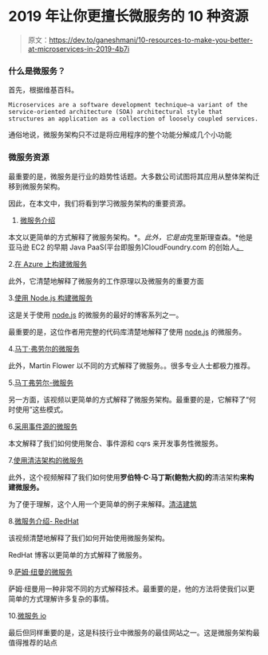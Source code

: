 # 2019 年让你更擅长微服务的 10 种资源

> 原文：<https://dev.to/ganeshmani/10-resources-to-make-you-better-at-microservices-in-2019-4b7i>

### 什么是微服务？

首先，根据维基百科。

```
Microservices are a software development technique—a variant of the service-oriented architecture (SOA) architectural style that structures an application as a collection of loosely coupled services.
```

通俗地说，微服务架构只不过是将应用程序的整个功能分解成几个小功能

### 微服务资源

最重要的是，微服务是行业的趋势性话题。大多数公司试图将其应用从整体架构迁移到微服务架构。

因此，在本文中，我们将看到学习微服务架构的重要资源。

1.  [微服务介绍](https://www.nginx.com/blog/introduction-to-microservices/)

本文以更简单的方式解释了微服务架构。*。*此外，它是由*克里斯理查森。*他是亚马逊 EC2 的早期 Java PaaS(平台即服务)CloudFoundry.com 的创始人[。](http://cloudfoundry.com/)

2.[在 Azure 上构建微服务](https://docs.microsoft.com/en-us/azure/architecture/microservices/index)

此外，它清楚地解释了微服务的工作原理以及微服务的重要方面

3.[使用 Node.js 构建微服务](https://medium.com/@cramirez92/build-a-nodejs-cinema-microservice-and-deploying-it-with-docker-part-1-7e28e25bfa8b)

这是关于使用 [node.js](https://cloudnweb.dev/category/web-dev/) 的微服务的最好的博客系列之一。

最重要的是，这位作者用完整的代码库清楚地解释了使用 [node.js](https://cloudnweb.dev/category/web-dev/) 的微服务。

4.[马丁·弗劳尔的微服务](https://martinfowler.com/articles/microservices.html)

此外，Martin Flower 以不同的方式解释了微服务。。很多专业人士都极力推荐。

5.[马丁弗劳尔-微服务](http://5.%20https://youtu.be/2yko4TbC8cI)

另一方面，该视频以更简单的方式解释了微服务架构。最重要的是，它解释了“何时使用”这些模式。

6.[采用事件源的微服务](https://www.infoq.com/articles/microservices-aggregates-events-cqrs-part-1-richardson)

本文解释了我们如何使用聚合、事件源和 cqrs 来开发事务性微服务。

7.[使用清洁架构的微服务](http://1.%20https://youtu.be/CnailTcJV_U)

此外，这个视频解释了我们如何使用**罗伯特·C·马丁斯(鲍勃大叔)的**清洁架构**来构建微服务。**

为了便于理解，这个人用一个更简单的例子来解释。[清洁建筑](https://blog.cleancoder.com/uncle-bob/2012/08/13/the-clean-architecture.html)

8.[微服务介绍- RedHat](https://youtu.be/SPATMHP-xw8)

该视频清楚地解释了我们如何开始使用微服务架构。

RedHat 博客以更简单的方式解释了微服务。

9.[萨姆·纽曼的微服务](https://amzn.to/2UGxWSI)

萨姆·纽曼用一种非常不同的方式解释技术。最重要的是，他的方法将使我们以更简单的方式理解许多复杂的事情。

10.[微服务 io](https://microservices.io/)

最后但同样重要的是，这是科技行业中微服务的最佳网站之一。这是微服务架构最值得推荐的站点